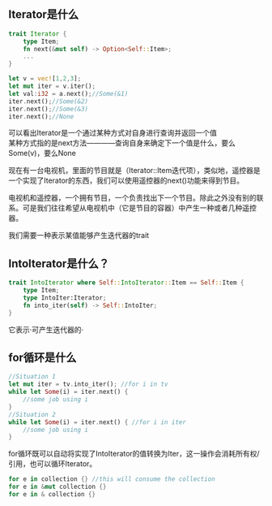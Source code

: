 ## Iterator是什么
```rust
trait Iterator {
    type Item;
    fn next(&mut self) -> Option<Self::Item>;
    ...
}
```
```rust
let v = vec![1,2,3];
let mut iter = v.iter();
let val:i32 = a.next();//Some(&1)
iter.next();//Some(&2)
iter.next();//Some(&3)
iter.next();//None
```
可以看出Iterator是一个通过某种方式对自身进行查询并返回一个值  
某种方式指的是next方法————查询自身来确定下一个值是什么，要么Some(v)，要么None

现在有一台电视机，里面的节目就是（Iterator::Item迭代项），类似地，遥控器是一个实现了Iterator的东西，我们可以使用遥控器的next()功能来得到节目。

电视机和遥控器，一个拥有节目，一个负责找出下一个节目。除此之外没有别的联系。可是我们往往希望从电视机中（它是节目的容器）中产生一种或者几种遥控器。

我们需要一种表示某值能够产生迭代器的trait


## IntoIterator是什么？
```rust
trait IntoIterator where Self::IntoIterator::Item == Self::Item {
    type Item;
    type IntoIter:Iterator;
    fn into_iter(self) -> Self::IntoIter;
}
```
它表示·可产生迭代器的·

## for循环是什么

```rust
//Situation 1
let mut iter = tv.into_iter(); //for i in tv
while let Some(i) = iter.next() {
    //some job using i
}
//Situation 2 
while let Some(i) = iter.next() { //for i in iter
    //some job using i
}

```
for循环既可以自动将实现了IntoIterator的值转换为Iter，这一操作会消耗所有权/引用，也可以循环Iterator。

```rust
for e in collection {} //this will consume the collection
for e in &mut collection {}
for e in & collection {}
```
